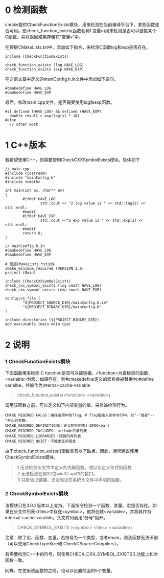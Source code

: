 # 0 检测函数
cmake提供CheckFunctionExists模块，用来检测在当前编译平台下，某些函数是否可用。宏check_function_exists(函数名称f 变量v)用来检测是否可以链接某个C函数。并将返回结果存储在“变量v”中。

在顶层CMakeLists.txt中，添加如下指令，来检测C函数log和exp是否存在。

```
include (CheckFunctionExists)

check_function_exists (log HAVE_LOG)
check_function_exists (exp HAVE_EXP)
```

在之前文章中定义的mainConfig.h.in文件中添加如下语句。

```
#cmakedefine HAVE_LOG
#cmakedefine HAVE_EXP
```

最后，修改main.cpp文件，是否需要使用log和exp函数。

```
#if defined (HAVE_LOG) && defined (HAVE_EXP)
  double result = exp(log(x) * 10)
#else
  // other work
```

# 1 C++版本
若希望使用C++，则需要使用CheckCXXSymbolExists模块。具体如下

```
// main.cpp
#include <iostream>
#include "mainConfig.h"
#include <cmath>

int main(int ac, char** av)
{
        #ifdef HAVE_LOG
                std::cout << "2 log value is " << std::log(2) << std::endl;
        #endif
        #ifdef HAVE_EXP
                std::cout <<"2 exp value is " << std::exp(2) << std::endl;
        #endif
        return 0;
}
```

```
// mainConfig.h.in
#cmakedefine HAVE_LOG
#cmakedefine HAVE_EXP
```

```
# 顶层CMakeLists.txt文件
cmake_minimum_required (VERSION 2.6)
project (Main)

include (CheckCXXSymbolExists)
check_cxx_symbol_exists (log cmath HAVE_LOG)
check_cxx_symbol_exists (exp cmath HAVE_EXP)

configure_file (
        "${PROJECT_SOURCE_DIR}/mainConfig.h.in"
        "${PROJECT_BINARY_DIR}/mainConfig.h"
)

include_directories (${PROJECT_BINARY_DIR})
add_executable (main main.cpp)
```

# 2 说明
### 1 CheckFunctionExists模块
下面函数用来检测 C function是否可以被链接。<function\>为要检测的函数，<variable\>为宏，如果存在，则#cmakedefine定义的宏将会被替换为:#define varialbe，并被作为internal-cache-variable
> check_function_exists(<function\> <vairable\>)

调用该函数之前，可以定义如下内部变量的值，来修饰检测行为。

```
CMAKE_REQIRED_FALGS：编译选项中的flag。# flag指输入的命令行中，以"-"或者"--"开头的参数。
CMAKE_REQIRED_DEFINITIONS：定义的宏列表(-DFOO=bar)
CMAKE_REQIRED_INCLUDES：include目录列表
CMAKE_REQIRED_LIBRARIES：链接的库列表
CMAKE_REQIRED_QUIET：不输出任何信息
```

由于check_function_exists()函数具有以下缺点，因此，通常建议使用CheckSymbolExists模块。
> 1 无法检测头文件中定义的内联函数，或以宏定义形式的函数  
2 无法检测任何32位win32 api中的接口。  
3 只能验证链接，无法验证在系统头文件中声明的函数。


### 2 CheckSymbolExists模块
该模块只在3.0.2版本以上支持。下面指令检测一个函数、变量、宏是否存在。如果在头文件列表<files\>中存在<symbol\>，就将创建<variable\>，并将其作为internal-cache-varaible。头文件列表用“分号”隔开。

> CHECK_SYMBOL_EXISTS (<symbol\> <files\> <variable\>)

注意：除了宏、函数、变量，若符号为一个类型，或者enum，则该函数无法识别（可以使用CheckTypeSize和 CheckCSourceCompilers）。

若需要检测C++中的符号，则使用CHECK_CXX_SYMBOL_EXISTS(),功能上和本函数一致。

同样，在使用该函数的之前，也可以设置前面的5个变量。
